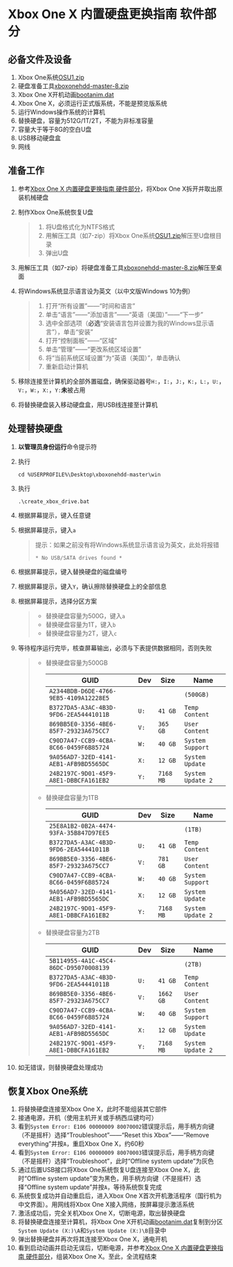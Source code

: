 # Xbox One X 内置硬盘更换指南 软件部分

## 必备文件及设备

1. Xbox One系统[OSU1.zip](http://www.xbox.com/xboxone/osu1)
2. 硬盘准备工具[xboxonehdd-master-8.zip](https://gbatemp.net/download/xbox-one-windows-and-linux-internal-hard-drive-partitioning-script.34239/download?version=35869)
3. Xbox One X开机动画[bootanim.dat](https://drive.google.com/open?id=1BKcee5bhNLugNkGsMjTV6kS1C5YxCW5H)
4. Xbox One X，必须运行正式版系统，不能是预览版系统
5. 运行Windows操作系统的计算机
6. 替换硬盘，容量为512G/1T/2T，不能为非标准容量
7. 容量大于等于8G的空白U盘
8. USB移动硬盘盒
9. 网线

## 准备工作

1. 参考[Xbox One X 内置硬盘更换指南 硬件部分](https://zh.ifixit.com/Guide/Xbox+One+X+%E5%86%85%E7%BD%AE%E7%A1%AC%E7%9B%98%E6%9B%B4%E6%8D%A2%E6%8C%87%E5%8D%97/124893)，将Xbox One X拆开并取出原装机械硬盘

2. 制作Xbox One系统恢复U盘

   > 1. 将U盘格式化为NTFS格式
   > 2. 用解压工具（如7-zip）将Xbox One系统[OSU1.zip](http://www.xbox.com/xboxone/osu1)解压至U盘根目录
   > 3. 弹出U盘

3. 用解压工具（如7-zip）将硬盘准备工具[xboxonehdd-master-8.zip](https://gbatemp.net/download/xbox-one-windows-and-linux-internal-hard-drive-partitioning-script.34239/download?version=35869)解压至桌面

4. 将Windows系统显示语言设为英文（以中文版Windows 10为例）

   > 1. 打开“所有设置”——“时间和语言”
   > 2. 单击“语言”——“添加语言”——“英语（美国）”——“下一步”
   > 3. 选中全部选项（**必选**“安装语言包并设置为我的Windows显示语言”），单击“安装”
   > 4. 打开“控制面板”——“区域”
   > 5. 单击“管理”——“更改系统区域设置”
   > 6. 将“当前系统区域设置”为“英语（美国）”，单击确认
   > 7. 重新启动计算机

5. 移除连接至计算机的全部外置磁盘，确保驱动器号`H:`，`I:`，`J:`，`K:`，`L:`，`U:`，`V:`，`W:`，`X:`，`Y:`**未**被占用

6. 将替换硬盘装入移动硬盘盒，用USB线连接至计算机

## 处理替换硬盘

1. **以管理员身份运行**命令提示符

2. 执行

   ```
   cd %USERPROFILE%\Desktop\xboxonehdd-master\win
   ```

3. 执行

   ```
   .\create_xbox_drive.bat
   ```

4. 根据屏幕提示，键入任意键

5. 根据屏幕提示，键入`a`

   > 提示：如果之前没有将Windows系统显示语言设为英文，此处将报错
   >
   > ```
   > * No USB/SATA drives found *
   > ```

6. 根据屏幕提示，键入替换硬盘的磁盘编号

7. 根据屏幕提示，键入`Y`，确认擦除替换硬盘上的全部信息

8. 根据屏幕提示，选择分区方案

   > - 替换硬盘容量为500G，键入`a`
   > - 替换硬盘容量为1T，键入`b`
   > - 替换硬盘容量为2T，键入`c`

9. 等待程序运行完毕，核查屏幕输出，必须与下表提供数据相同，否则失败

   > - 替换硬盘容量为500GB
   >
   >   | GUID                                   | Dev  | Size      | Name              |
   >   | -------------------------------------- | ---- | --------- | ----------------- |
   >   | `A2344BDB-D6DE-4766-9EB5-4109A12228E5` |      |           | `(500GB)`         |
   >   | `B3727DA5-A3AC-4B3D-9FD6-2EA54441011B` | `U:` | `41 GB`   | `Temp Content`    |
   >   | `869BB5E0-3356-4BE6-85F7-29323A675CC7` | `V:` | `365 GB`  | `User Content`    |
   >   | `C90D7A47-CCB9-4CBA-8C66-0459F6B85724` | `W:` | `40 GB`   | `System Support`  |
   >   | `9A056AD7-32ED-4141-AEB1-AFB9BD5565DC` | `X:` | `12 GB`   | `System Update`   |
   >   | `24B2197C-9D01-45F9-A8E1-DBBCFA161EB2` | `Y:` | `7168 MB` | `System Update 2` |
   >
   > - 替换硬盘容量为1TB
   >
   >   | GUID                                   | Dev  | Size      | Name              |
   >   | -------------------------------------- | ---- | --------- | ----------------- |
   >   | `25E8A1B2-0B2A-4474-93FA-35B847D97EE5` |      |           | `(1TB)`           |
   >   | `B3727DA5-A3AC-4B3D-9FD6-2EA54441011B` | `U:` | `41 GB`   | `Temp Content`    |
   >   | `869BB5E0-3356-4BE6-85F7-29323A675CC7` | `V:` | `781 GB`  | `User Content`    |
   >   | `C90D7A47-CCB9-4CBA-8C66-0459F6B85724` | `W:` | `40 GB`   | `System Support`  |
   >   | `9A056AD7-32ED-4141-AEB1-AFB9BD5565DC` | `X:` | `12 GB`   | `System Update`   |
   >   | `24B2197C-9D01-45F9-A8E1-DBBCFA161EB2` | `Y:` | `7168 MB` | `System Update 2` |
   >
   > - 替换硬盘容量为2TB
   >
   >   | GUID                                   | Dev  | Size      | Name              |
   >   | -------------------------------------- | ---- | --------- | ----------------- |
   >   | `5B114955-4A1C-45C4-86DC-D95070008139` |      |           | `(2TB)`           |
   >   | `B3727DA5-A3AC-4B3D-9FD6-2EA54441011B` | `U:` | `41 GB`   | `Temp Content`    |
   >   | `869BB5E0-3356-4BE6-85F7-29323A675CC7` | `V:` | `1662 GB` | `User Content`    |
   >   | `C90D7A47-CCB9-4CBA-8C66-0459F6B85724` | `W:` | `40 GB`   | `System Support`  |
   >   | `9A056AD7-32ED-4141-AEB1-AFB9BD5565DC` | `X:` | `12 GB`   | `System Update`   |
   >   | `24B2197C-9D01-45F9-A8E1-DBBCFA161EB2` | `Y:` | `7168 MB` | `System Update 2` |
   >
   
10. 如无错误，则替换硬盘处理成功

## 恢复Xbox One系统

1. 将替换硬盘连接至Xbox One X，此时不能组装其它部件
2. 接通电源，开机（使用主机开关或手柄西瓜键均可）
3. 看到`System Error: E106 00000009 80070002`错误提示后，用手柄方向键（不是摇杆）选择“Troubleshoot”——“Reset this Xbox”——“Remove everything”并按`A`，重启Xbox One X，约60秒
4. 看到`System Error: E106 00000009 80070003`错误提示后，用手柄方向键（不是摇杆）选择“Troubleshoot”，此时“Offline system update”为灰色
5. 通过后置USB接口将Xbox One系统恢复U盘连接至Xbox One X，此时“Offline system update”变为黑色，用手柄方向键（不是摇杆）选择“Offline system update”并按`A`，等待系统恢复完成
6. 系统恢复成功并自动重启后，进入Xbox One X首次开机激活程序（国行机为中文界面）。用网线将Xbox One X接入网络，按屏幕提示激活系统
7. 激活成功后，完全关机Xbox One X，切断电源，取出替换硬盘
8. 将替换硬盘连接至计算机，将Xbox One X开机动画[bootanim.dat](https://drive.google.com/open?id=1BKcee5bhNLugNkGsMjTV6kS1C5YxCW5H)复制到分区`System Update (X:)\A`和`System Update (X:)\B`目录中
9. 弹出替换硬盘并再次将其连接至Xbox One X，通电开机
10. 看到启动动画并启动无误后，切断电源，并参考[Xbox One X 内置硬盘更换指南 硬件部分](https://zh.ifixit.com/Guide/Xbox+One+X+%E5%86%85%E7%BD%AE%E7%A1%AC%E7%9B%98%E6%9B%B4%E6%8D%A2%E6%8C%87%E5%8D%97/124893)，组装Xbox One X。至此，全流程结束